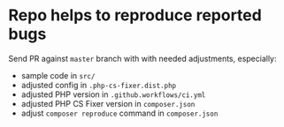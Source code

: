 # Repo helps to reproduce reported bugs

Send PR against `master` branch with with needed adjustments, especially:
- sample code in `src/`
- adjusted config in `.php-cs-fixer.dist.php`
- adjusted PHP version in `.github.workflows/ci.yml`
- adjusted PHP CS Fixer version in `composer.json`
- adjust `composer reproduce` command in `composer.json`
